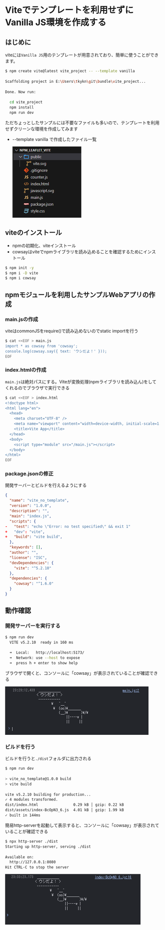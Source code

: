 # Viteでテンプレートを利用せずにVanilla JS環境を作成する

## はじめに

viteには`Vanilla JS`用のテンプレートが用意されており、簡単に使うことができます。
```bash
$ npm create vite@latest vite_project -- --template vanilla

Scaffolding project in E:\Users\tkykn\git\bundle\vite_project...

Done. Now run:

  cd vite_project
  npm install
  npm run dev
```

ただちょっとしたサンプルには不要なファイルも多いので、テンプレートを利用せずクリーンな環境を作成してみます

* --template vanilla で作成したファイル一覧

  ![alt text](./image-2.png)


## viteのインストール

* npmの初期化、viteインストール
* cowsayはviteでnpmライブラリを読み込めることを確認するためにインストール

```bash
$ npm init -y
$ npm i -D vite
$ npm i cowsay
```

## npmモジュールを利用したサンプルWebアプリの作成



### main.jsの作成

viteはcommonJSをrequire()で読み込めないのでstatic importを行う
```bash
$ cat <<EOF > main.js
import * as cowsay from 'cowsay';
console.log(cowsay.say({ text: 'ウシだよ！' }));
EOF
```

### index.htmlの作成

`main.js`は絶対パスにする。Viteが変換処理(npmライブラリを読み込ん)をしてくれるのでブラウザで実行できる

```bash
$ cat <<EOF > index.html
<!doctype html>
<html lang="en">
  <head>
    <meta charset="UTF-8" />
    <meta name="viewport" content="width=device-width, initial-scale=1.0" />
    <title>Vite App</title>
  </head>
  <body>
    <script type="module" src="/main.js"></script>
  </body>
</html>
EOF
```

### package.jsonの修正

開発サーバーとビルドを行えるようにする

```diff_javascript:package.json
{
  "name": "vite_no_template",
  "version": "1.0.0",
  "description": "",
  "main": "index.js",
  "scripts": {
-   "test": "echo \"Error: no test specified\" && exit 1"
+   "dev": "vite",
+   "build": "vite build",
  },
  "keywords": [],
  "author": "",
  "license": "ISC",
  "devDependencies": {
    "vite": "^5.2.10"
  },
  "dependencies": {
    "cowsay": "^1.6.0"
  }
}
```

## 動作確認

### 開発サーバーを実行する

```bash
$ npm run dev
  VITE v5.2.10  ready in 160 ms

  ➜  Local:   http://localhost:5173/
  ➜  Network: use --host to expose
  ➜  press h + enter to show help
```
ブラウザで開くと、コンソールに「cowsay」が表示されていることが確認できる

![alt text](image.png)


### ビルドを行う

ビルドを行うと`./dist`フォルダに出力される

```bash
$ npm run dev

> vite_no_template@1.0.0 build
> vite build

vite v5.2.10 building for production...
✓ 4 modules transformed.
dist/index.html                0.29 kB │ gzip: 0.22 kB
dist/assets/index-BcOpN3_6.js  4.01 kB │ gzip: 1.99 kB
✓ built in 144ms
```

簡易http-serverを起動して表示すると、コンソールに「cowsay」が表示されていることが確認できる


```bash
$ npx http-server ./dist
Starting up http-server, serving ./dist

Available on:
  http://127.0.0.1:8080
Hit CTRL-C to stop the server
```
![alt text](image-1.png)
